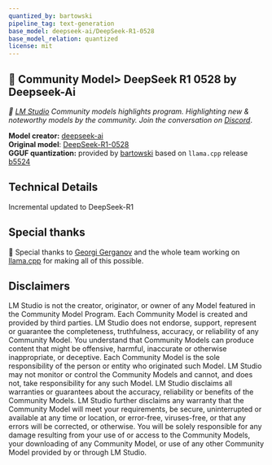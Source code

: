 ```yaml
---
quantized_by: bartowski
pipeline_tag: text-generation
base_model: deepseek-ai/DeepSeek-R1-0528
base_model_relation: quantized
license: mit
---
```

## 💫 Community Model> DeepSeek R1 0528 by Deepseek-Ai

*👾 [LM Studio](https://lmstudio.ai) Community models highlights program. Highlighting new & noteworthy models by the community. Join the conversation on [Discord](https://discord.gg/aPQfnNkxGC)*.

**Model creator:** [deepseek-ai](https://huggingface.co/deepseek-ai)<br>
**Original model**: [DeepSeek-R1-0528](https://huggingface.co/deepseek-ai/DeepSeek-R1-0528)<br>
**GGUF quantization:** provided by [bartowski](https://huggingface.co/bartowski) based on `llama.cpp` release [b5524](https://github.com/ggerganov/llama.cpp/releases/tag/b5524)<br>

## Technical Details

Incremental updated to DeepSeek-R1

## Special thanks

🙏 Special thanks to [Georgi Gerganov](https://github.com/ggerganov) and the whole team working on [llama.cpp](https://github.com/ggerganov/llama.cpp/) for making all of this possible.

## Disclaimers

LM Studio is not the creator, originator, or owner of any Model featured in the Community Model Program. Each Community Model is created and provided by third parties. LM Studio does not endorse, support, represent or guarantee the completeness, truthfulness, accuracy, or reliability of any Community Model.  You understand that Community Models can produce content that might be offensive, harmful, inaccurate or otherwise inappropriate, or deceptive. Each Community Model is the sole responsibility of the person or entity who originated such Model. LM Studio may not monitor or control the Community Models and cannot, and does not, take responsibility for any such Model. LM Studio disclaims all warranties or guarantees about the accuracy, reliability or benefits of the Community Models.  LM Studio further disclaims any warranty that the Community Model will meet your requirements, be secure, uninterrupted or available at any time or location, or error-free, viruses-free, or that any errors will be corrected, or otherwise. You will be solely responsible for any damage resulting from your use of or access to the Community Models, your downloading of any Community Model, or use of any other Community Model provided by or through LM Studio.
